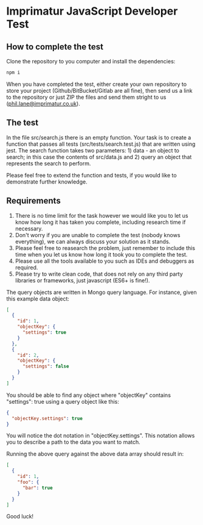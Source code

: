 # Imprimatur JavaScript Developer Test

## How to complete the test

Clone the repository to you computer and install the dependencies:

```bash
npm i
```

When you have completed the test, either create your own repository to store your project (Github/BitBucket/Gitlab are all fine), then send us a link to the repository or just ZIP the files and send them stright to us (phil.lane@imprimatur.co.uk).

## The test

In the file src/search.js there is an empty function. Your task is to create a function that passes all tests (src/tests/search.test.js) that are written using jest.
The search function takes two parameters: 1) data - an object to search; in this case the contents of src/data.js and 2) query an object that represents the search to perform.

Please feel free to extend the function and tests, if you would like to demonstrate further knowledge.

## Requirements

1.  There is no time limit for the task however we would like you to let us know how long it has taken you complete, including research time if necessary.
2.  Don't worry if you are unable to complete the test (nobody knows everything), we can always discuss your solution as it stands.
3.  Please feel free to reasearch the problem, just remember to include this time when you let us know how long it took you to complete the test.
4.  Please use all the tools available to you such as IDEs and debuggers as required.
5.  Please try to write clean code, that does not rely on any third party libraries or frameworks, just javascript (ES6+ is fine!).

The query objects are written in Mongo query language. For instance, given this example data object:

```json
[
  {
    "id": 1,
    "objectKey": {
      "settings": true
    }
  },
  {
    "id": 2,
    "objectKey": {
      "settings": false
    }
  }
]
```

You should be able to find any object where "objectKey" contains "settings": true using a query object like this:

```json
{
  "objectKey.settings": true
}
```

You will notice the dot notation in "objectKey.settings". This notation allows you to describe a path to the data you want to match.

Running the above query against the above data array should result in:

```json
[
  {
    "id": 1,
    "foo": {
      "bar": true
    }
  }
]
```

Good luck!
